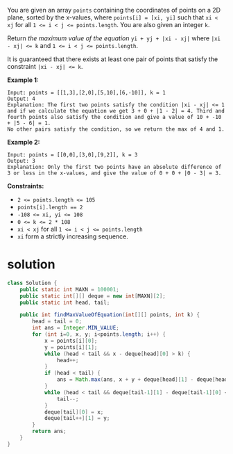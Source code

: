 You are given an array `points` containing the coordinates of points on a 2D plane, sorted by the x-values, where `points[i] = [xi, yi]` such that `xi < xj` for all `1 <= i < j <= points.length`. You are also given an integer `k`.

Return *the maximum value of the equation* `yi + yj + |xi - xj|` where `|xi - xj| <= k` and `1 <= i < j <= points.length`.

It is guaranteed that there exists at least one pair of points that satisfy the constraint `|xi - xj| <= k`.

 

**Example 1:**

```
Input: points = [[1,3],[2,0],[5,10],[6,-10]], k = 1
Output: 4
Explanation: The first two points satisfy the condition |xi - xj| <= 1 and if we calculate the equation we get 3 + 0 + |1 - 2| = 4. Third and fourth points also satisfy the condition and give a value of 10 + -10 + |5 - 6| = 1.
No other pairs satisfy the condition, so we return the max of 4 and 1.
```

**Example 2:**

```
Input: points = [[0,0],[3,0],[9,2]], k = 3
Output: 3
Explanation: Only the first two points have an absolute difference of 3 or less in the x-values, and give the value of 0 + 0 + |0 - 3| = 3.
```

 

**Constraints:**

- `2 <= points.length <= 105`
- `points[i].length == 2`
- `-108 <= xi, yi <= 108`
- `0 <= k <= 2 * 108`
- `xi < xj` for all `1 <= i < j <= points.length`
- `xi` form a strictly increasing sequence.

# solution

```java
class Solution {
    public static int MAXN = 100001;
    public static int[][] deque = new int[MAXN][2];
    public static int head, tail;

    public int findMaxValueOfEquation(int[][] points, int k) {
        head = tail = 0;
        int ans = Integer.MIN_VALUE;
        for (int i=0, x, y; i<points.length; i++) {
            x = points[i][0];
            y = points[i][1];
            while (head < tail && x - deque[head][0] > k) {
                head++;
            }
            if (head < tail) {
                ans = Math.max(ans, x + y + deque[head][1] - deque[head][0]);
            }
            while (head < tail && deque[tail-1][1] - deque[tail-1][0] <= y-x) {
                tail--;
            }
            deque[tail][0] = x;
            deque[tail++][1] = y;
        }
        return ans;
    }
}
```

